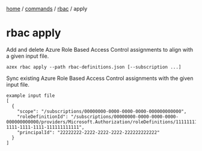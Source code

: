 [home](/readme.md) / [commands](../readme.md) / [rbac](./readme.md) / apply

# rbac apply

Add and delete Azure Role Based Access Control assignments to align with a given input file.

```
azex rbac apply --path rbac-definitions.json [--subscription ...]
```

Sync existing Azure Role Based Access Control assignments with the given input file.

```
example input file
[
  {
    "scope": "/subscriptions/00000000-0000-0000-0000-000000000000",
    "roleDefinitionId": "/subscriptions/00000000-0000-0000-0000-000000000000/providers/Microsoft.Authorization/roleDefinitions/11111111-1111-1111-1111-111111111111",
    "principalId": "22222222-2222-2222-2222-222222222222"
  }
]
```